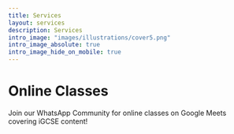```yaml
---
title: Services
layout: services
description: Services
intro_image: "images/illustrations/cover5.png"
intro_image_absolute: true
intro_image_hide_on_mobile: true
---
```


# Online Classes

Join our WhatsApp Community for online classes on Google Meets covering iGCSE content!
